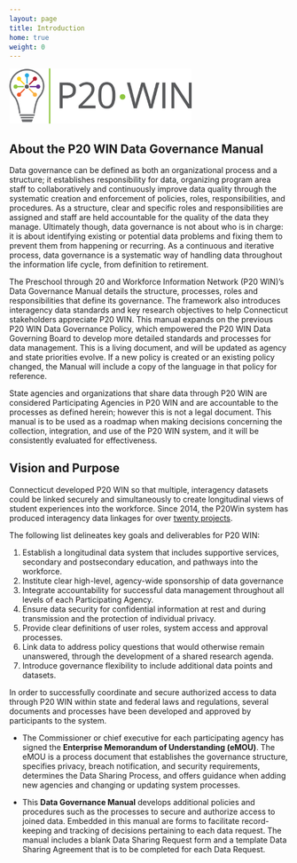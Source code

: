 ```yaml
---
layout: page
title: Introduction
home: true
weight: 0
---
```


 <img src="assets/images/P20WINlogo_color.png" alt="p20win logo" height="100">

## About the P20 WIN Data Governance Manual 

Data governance can be defined as both an organizational process and a structure; it establishes responsibility for data, organizing program area staff to collaboratively and continuously improve data quality through the systematic creation and enforcement of policies, roles, responsibilities, and procedures. As a structure, clear and specific roles and responsibilities are assigned and staff are held accountable for the quality of the data they manage. Ultimately though, data governance is not about who is in charge: it is about identifying existing or potential data problems and fixing them to prevent them from happening or recurring. As a continuous and iterative process, data governance is a systematic way of handling data throughout the information life cycle, from definition to retirement. 

The Preschool through 20 and Workforce Information Network (P20 WIN)’s Data Governance Manual details the structure, processes, roles and responsibilities that define its governance. The framework also introduces interagency data standards and key research objectives to help Connecticut stakeholders appreciate P20 WIN. This manual expands on the previous P20 WIN Data Governance Policy, which empowered the P20 WIN Data Governing Board to develop more detailed standards and processes for data management. This is a living document, and will be updated as agency and state priorities evolve. If a new policy is created or an existing policy changed, the Manual will include a copy of the language in that policy for reference.

State agencies and organizations that share data through P20 WIN are considered Participating Agencies in P20 WIN and are accountable to the processes as defined herein; however this is not a legal document. This manual is to be used as a roadmap when making decisions concerning the collection, integration, and use of the P20 WIN system, and it will be consistently evaluated for effectiveness.


## Vision and Purpose

Connecticut developed P20 WIN so that multiple, interagency datasets could be linked securely and simultaneously to create longitudinal views of student experiences into the workforce. Since 2014, the P20Win system has produced interagency data linkages for over [twenty projects](https://portal.ct.gov/OPM/P20Win/Reports).  

The following list delineates key goals and deliverables for P20 WIN: 
1. Establish a longitudinal data system that includes supportive services, secondary and postsecondary education, and pathways into the workforce.
2. Institute clear high-level, agency-wide sponsorship of data governance
3. Integrate accountability for successful data management throughout all levels of each Participating Agency.
4. Ensure data security for confidential information at rest and during transmission and the protection of individual privacy. 
5. Provide clear definitions of user roles, system access and approval processes.
6. Link data to address policy questions that would otherwise remain unanswered, through the development of a shared research agenda. 
7. Introduce governance flexibility to include additional data points and datasets.

In order to successfully coordinate and secure authorized access to data through P20 WIN within state and federal laws and regulations, several documents and processes have been developed and approved by participants to the system. 

* The Commissioner or chief executive for each participating agency has signed the **Enterprise Memorandum of Understanding (eMOU)**. The eMOU is a process document that establishes the governance structure, specifies privacy, breach notification, and security requirements, determines the Data Sharing Process, and offers guidance when adding new agencies and changing or updating system processes. 
  
* This **Data Governance Manual** develops additional policies and procedures such as the processes to secure and authorize access to joined data. Embedded in this manual are forms to facilitate record-keeping and tracking of decisions pertaining to each data request. The manual includes a blank Data Sharing Request form and a template Data Sharing Agreement that is to be completed for each Data Request.
